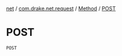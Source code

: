 [net](../../index.md) / [com.drake.net.request](../index.md) / [Method](index.md) / [POST](./-p-o-s-t.md)

# POST

`POST`